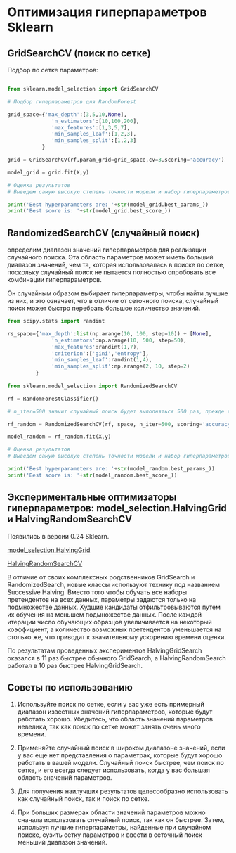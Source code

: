 # Оптимизация гиперпараметров Sklearn
## GridSearchCV (поиск по сетке)

Подбор по сетке параметров:

```python

from sklearn.model_selection import GridSearchCV

# Подбор гиперпараметров для RandomForest

grid_space={'max_depth':[3,5,10,None],
              'n_estimators':[10,100,200],
              'max_features':[1,3,5,7],
              'min_samples_leaf':[1,2,3],
              'min_samples_split':[1,2,3]
           }

grid = GridSearchCV(rf,param_grid=grid_space,cv=3,scoring='accuracy')

model_grid = grid.fit(X,y)

# Оценка результатов
# Выведем самую высокую степень точности модели и набор гиперпараметров, которые обеспечили такой результат

print('Best hyperparameters are: '+str(model_grid.best_params_))
print('Best score is: '+str(model_grid.best_score_))
```

## RandomizedSearchCV (случайный поиск)

определим диапазон значений гиперпараметров для реализации случайного поиска. Эта область параметров может иметь больший диапазон значений, чем та, которая использовалась в поиске по сетке, поскольку случайный поиск не пытается полностью опробовать все комбинации гиперпараметров.

Он случайным образом выбирает гиперпараметры, чтобы найти лучшие из них, и это означает, что в отличие от сеточного поиска, случайный поиск может быстро перебрать большое количество значений.

```python
from scipy.stats import randint

rs_space={'max_depth':list(np.arange(10, 100, step=10)) + [None],
              'n_estimators':np.arange(10, 500, step=50),
              'max_features':randint(1,7),
              'criterion':['gini','entropy'],
              'min_samples_leaf':randint(1,4),
              'min_samples_split':np.arange(2, 10, step=2)
         }
         
from sklearn.model_selection import RandomizedSearchCV

rf = RandomForestClassifier()

# n_iter=500 значит случайный поиск будет выполняться 500 раз, прежде чем будет выбрана лучшая модель

rf_random = RandomizedSearchCV(rf, space, n_iter=500, scoring='accuracy', n_jobs=-1, cv=3)

model_random = rf_random.fit(X,y)

# Оценка результатов
# Выведем самую высокую степень точности модели и набор гиперпараметров, которые обеспечили такой результат

print('Best hyperparameters are: '+str(model_random.best_params_))
print('Best score is: '+str(model_random.best_score_))
```
## Экспериментальные оптимизаторы гиперпараметров: model_selection.HalvingGrid и HalvingRandomSearchCV

Появились в версии 0.24 Sklearn.

[model_selection.HalvingGrid](https://scikit-learn.org/stable/modules/generated/sklearn.model_selection.HalvingGridSearchCV.html)

[HalvingRandomSearchCV](https://scikit-learn.org/stable/modules/generated/sklearn.model_selection.HalvingRandomSearchCV.html?highlight=halvingrandomsearchcv#sklearn.model_selection.HalvingRandomSearchCV)

В отличие от своих комплексных родственников GridSearch и RandomizedSearch, новые классы используют технику под названием Successive Halving. Вместо того чтобы обучать все наборы претендентов на всех данных, параметры задаются только на подмножестве данных. Худшие кандидаты отфильтровываются путем их обучения на меньшем подмножестве данных. После каждой итерации число обучающих образцов увеличивается на некоторый коэффициент, а количество возможных претендентов уменьшается на столько же, что приводит к значительному ускорению времени оценки.

По результатам проведенных экспериментов HalvingGridSearch оказался в 11 раз быстрее обычного GridSearch, а HalvingRandomSearch работал в 10 раз быстрее HalvingGridSearch.

## Советы по использованию

1. Используйте поиск по сетке, если у вас уже есть примерный диапазон известных значений гиперпараметров, которые будут работать хорошо. Убедитесь, что область значений параметров невелика, так как поиск по сетке может занять очень много времени. 

2. Применяйте случайный поиск в широком диапазоне значений, если у вас еще нет представления о параметрах, которые будут хорошо работать в вашей модели. Случайный поиск быстрее, чем поиск по сетке, и его всегда следует использовать, когда у вас большая область значений параметров.

3. Для получения наилучших результатов целесообразно использовать как случайный поиск, так и поиск по сетке.

4. При больших размерах области значений параметров можно сначала использовать случайный поиск, так как он быстрее. Затем, используя лучшие гиперпараметры, найденные при случайном поиске, сузить сетку параметров и ввести в сеточный поиск меньший диапазон значений.
